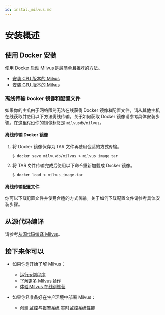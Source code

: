 ```yaml
---
id: install_milvus.md
---
```

# 安装概述

## 使用 Docker 安装

使用 Docker 启动 Milvus 是最简单且推荐的方法。

- [安装 CPU 版本的 Milvus](cpu_milvus_docker.md)
- [安装 GPU 版本的 Milvus](gpu_milvus_docker.md)

### 离线传输 Docker 镜像和配置文件

如果你的主机由于网络限制无法在线获得 Docker 镜像和配置文件，请从其他主机在线获取并使用以下方法离线传输。关于如何获取 Docker 镜像请参考具体安装步骤。在这里假设你的镜像标签是 `milvusdb/milvus`。

#### 离线传输 Docker 镜像

1. 将 Docker 镜像保存为 TAR 文件再使用合适的方式传输。

    ```shell
    $ docker save milvusdb/milvus > milvus_image.tar
    ```

2. 将 TAR 文件传输完成后使用以下命令重新加载成 Docker 镜像。

    ```shell
    $ docker load < milvus_image.tar
    ```

#### 离线传输配置文件

你可以下载配置文件并使用合适的方式传输。关于如何下载配置文件请参考具体安装步骤。

## 从源代码编译

请参考[从源代码编译 Milvus](https://github.com/milvus-io/milvus/blob/master/INSTALL.md)。

## 接下来你可以

- 如果你刚开始了解 Milvus：

  - [运行示例程序](example_code.md)
  - [了解更多 Milvus 操作](milvus_operation.md)
  - [体验 Milvus 在线训练营](https://github.com/milvus-io/bootcamp)

- 如果你已准备好在生产环境中部署 Milvus：

  - 创建 [监控与报警系统](monitor.md) 实时监控系统性能
